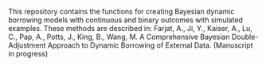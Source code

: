 This repository contains the functions for creating Bayesian dynamic borrowing models with continuous and binary outcomes with simulated examples. These methods are described in: Farjat, A., Ji, Y., Kaiser, A., Lu, C., Pap, A., Potts, J., King, B., Wang, M. A Comprehensive Bayesian Double-Adjustment Approach to Dynamic Borrowing of External Data. (Manuscript in progress)
